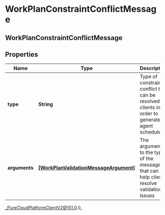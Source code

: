 # WorkPlanConstraintConflictMessage

## WorkPlanConstraintConflictMessage

## Properties

|Name | Type | Description | Notes|
|------------ | ------------- | ------------- | -------------|
| **type** | **String** | Type of constraint conflict that can be resolved by clients in order to generate agent schedules | [optional] |
| **arguments** | [**[WorkPlanValidationMessageArgument]**](WorkPlanValidationMessageArgument) | The arguments to the type of the message that can help clients resolve validation issues | [optional] |



_PureCloudPlatformClientV2@151.0.0_
